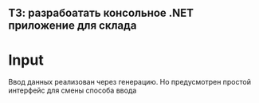 ## ТЗ: разрабоатать консольное .NET приложение для склада
# Input
Ввод данных реализован через генерацию. Но предусмотрен простой интерфейс для смены способа ввода
